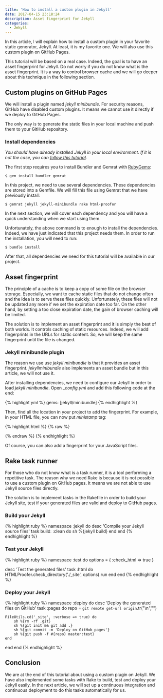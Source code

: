 ```yaml
---
title: 'How to install a custom plugin in Jekyll'
date: 2017-04-15 23:18:24
description: Asset fingerprint for Jekyll
categories:
  - Jekyll
---
```

In this article, I will explain how to install a custom plugin in your favorite static generator, Jekyll. At least, it is my favorite one. We will also use this custom plugin on GitHub Pages.

This tutorial will be based on a real case. Indeed, the goal is to have an asset fingerprint for Jekyll. Do not worry if you do not know what is the asset fingerprint. It is a way to control browser cache and we will go deeper about this technique in the following section.

## Custom plugins on GitHub Pages

We will install a plugin named *jekyll minibundle*. For security reasons, GitHub have disabled custom plugins. It means we cannot use it directly if we deploy to GitHub Pages.

The only way is to generate the static files in your local machine and push them to your GitHub repository.

### Install dependencies

*You should have already installed Jekyll in your local environment. If it is not the case, you can <a href="https://jekyllrb.com/docs/installation/" target="_blank">follow this tutorial</a>.*

The first step requires you to install Bundler and Gemrat with <a href="https://rubygems.org" target="_blank">RubyGems</a>:

    $ gem install bundler gemrat

In this project, we need to use several dependencies. These dependencies are stored into a Gemfile. We will fill this file using Gemrat that we have previously install:

    $ gemrat jekyll jekyll-minibundle rake html-proofer

In the next section, we will cover each dependency and you will have a quick understanding when we start using them.

Unfortunately, the above command is to enough to install the dependencies. Indeed, we have just indicated that this project needs them. In order to run the installation, you will need to run:

    $ bundle install

After that, all dependencies we need for this tutorial will be available in our project.

## Asset fingerprint

The principle of a cache is to keep a copy of some file on the browser storage. Especially, we want to cache static files that do not change often and the idea is to serve these files quickly. Unfortunately, these files will not be updated any more if we set the expiration date too far. On the other hand, by setting a too close expiration date, the gain of browser caching will be limited.

The solution is to implement an asset fingerprint and it is simply the best of both worlds. It controls caching of static resources. Indeed, we will add fingerprints in the URLs for static content. So, we will keep the same fingerprint until the file is changed.

### Jekyll minibundle plugin

The reason we use use *jekyll minibundle* is that it provides an asset fingerprint. *jekyllminibundle* also implements an asset bundle but in this article, we will not use it.

After installing dependencies, we need to configure our Jekyll in order to load *jekyll minibundle*. Open *_config.yml* and add this following code at the end:

{% highlight yml %}
gems: [jekyll/minibundle]
{% endhighlight %}

Then, find all the location in your project to add the fingerprint. For example, in your HTML file, you can now put *ministamp* tag:

{% highlight html %}
{% raw %}
<link rel="stylesheet" href="{{ site.baseurl }}{% ministamp _assets/css/style.css assets/css/style.css %}">
{% endraw %}
{% endhighlight %}

Of course, you can also add a fingerprint for your JavaScript files.

## Rake task runner

For those who do not know what is a task runner, it is a tool performing a repetitive task. The reason why we need Rake is because it is not possible to use a custom plugin on GitHub pages. It means we are not able to use Jekyll source files directly.

The solution is to implement tasks in the Rakefile in order to build your Jekyll site, test if your generated files are valid and deploy to GitHub pages.

### Build your Jekyll

{% highlight ruby %}
namespace :jekyll do
  desc 'Compile your Jekyll source files'
  task build: :clean do
    sh %{jekyll build}
  end
end
{% endhighlight %}

### Test your Jekyll

{% highlight ruby %}
namespace :test do
  options = { :check_html => true }

  desc 'Test the generated files'
  task :html do
    HTMLProofer.check_directory('./_site', options).run
  end
end
{% endhighlight %}

### Deploy your Jekyll

{% highlight ruby %}
namespace :deploy do
  desc 'Deploy the generated files on GitHub'
  task :pages do
    repo = `git remote get-url origin`.tr("\n","")

    FileUtils.cd('_site', :verbose => true) do
        sh %{rm -rf .git}
        sh %{git init && git add .}
        sh %{git commit -m 'Deploy on GitHub pages'}
        sh %{git push -f #{repo} master:test}
    end
  end
end
{% endhighlight %}

## Conclusion

We are at the end of this tutorial about using a custom plugin on Jekyll. We have also implemented some tasks with Rake to build, test and deploy your Jekyll easily. In the next article, we will set up a continuous integration and continuous deployment to do this tasks automatically for us.

